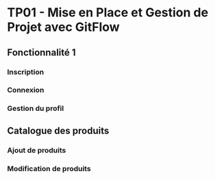 # TP01 - Mise en Place et Gestion de Projet avec GitFlow

## Fonctionnalité 1

### Inscription

### Connexion

### Gestion du profil

## Catalogue des produits

### Ajout de produits

### Modification de produits
